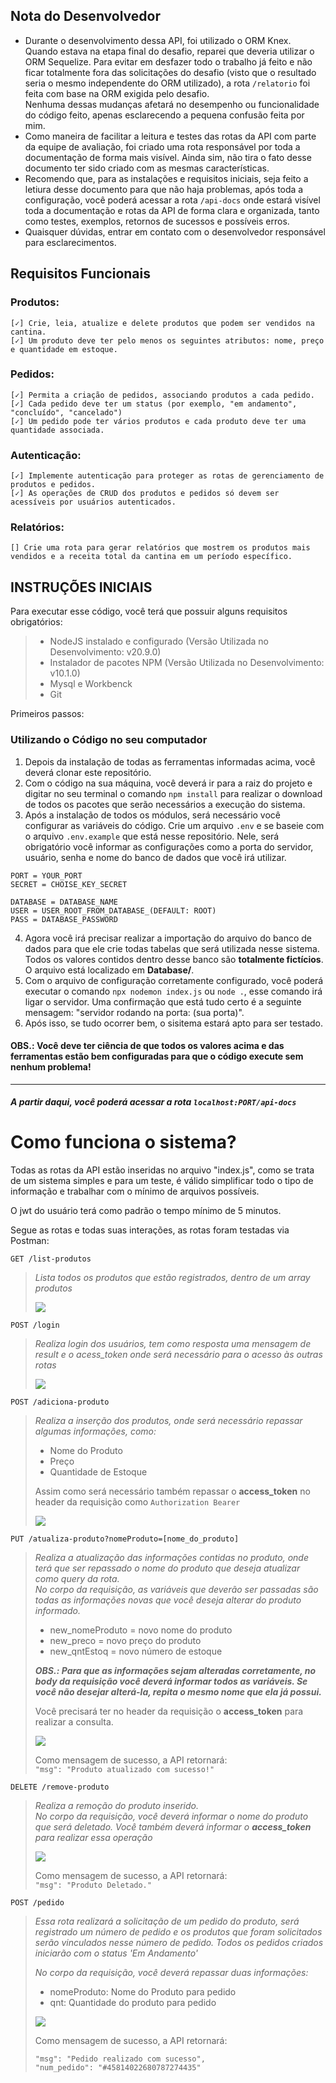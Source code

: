 ## Nota do Desenvolvedor

* Durante o desenvolvimento dessa API, foi utilizado o ORM Knex.<br>
Quando estava na etapa final do desafio, reparei que deveria utilizar o ORM Sequelize. Para evitar em desfazer todo o trabalho já feito e não ficar totalmente fora das solicitações do desafio (visto que o resultado seria o mesmo independente do ORM utilizado), a rota `/relatorio` foi feita com base na ORM exigida pelo desafio.<br>Nenhuma dessas mudanças afetará no desempenho ou funcionalidade do código feito, apenas esclarecendo a pequena confusão feita por mim.
* Como maneira de facilitar a leitura e testes das rotas da API com parte da equipe de avaliação, foi criado uma rota responsável por toda a documentação de forma mais visível. Ainda sim, não tira o fato desse documento ter sido criado com as mesmas características.
* Recomendo que, para as instalações e requisitos iniciais, seja feito a letiura desse documento para que não haja problemas, após toda a configuração, você poderá acessar a rota `/api-docs` onde estará visível toda a documentação e rotas da API de forma clara e organizada, tanto como testes, exemplos, retornos de sucessos e possíveis erros.
* Quaisquer dúvidas, entrar em contato com o desenvolvedor responsável para esclarecimentos.

## Requisitos Funcionais

### Produtos:
    [✓] Crie, leia, atualize e delete produtos que podem ser vendidos na cantina.
    [✓] Um produto deve ter pelo menos os seguintes atributos: nome, preço e quantidade em estoque.

### Pedidos:
    [✓] Permita a criação de pedidos, associando produtos a cada pedido.
    [✓] Cada pedido deve ter um status (por exemplo, "em andamento", "concluído", "cancelado")
    [✓] Um pedido pode ter vários produtos e cada produto deve ter uma quantidade associada.

### Autenticação:
    [✓] Implemente autenticação para proteger as rotas de gerenciamento de produtos e pedidos.
    [✓] As operações de CRUD dos produtos e pedidos só devem ser acessíveis por usuários autenticados.

### Relatórios:
    [] Crie uma rota para gerar relatórios que mostrem os produtos mais vendidos e a receita total da cantina em um período específico.


## INSTRUÇÕES INICIAIS

Para executar esse código, você terá que possuir alguns requisitos obrigatórios:

> - NodeJS instalado e configurado (Versão Utilizada no Desenvolvimento: v20.9.0)
> - Instalador de pacotes NPM (Versão Utilizada no Desenvolvimento: v10.1.0)
> - Mysql e Workbenck
> - Git

Primeiros passos:

### Utilizando o Código no seu computador

1. Depois da instalação de todas as ferramentas informadas acima, você deverá clonar este repositório.
1. Com o código na sua máquina, você deverá ir para a raiz do projeto e digitar no seu terminal o comando ``` npm install ``` para realizar o download de todos os pacotes que serão necessários a execução do sistema.
1. Após a instalação de todos os módulos, será necessário você configurar as variáveis do código. Crie um arquivo ``` .env ``` e se baseie com o arquivo ``` .env.example ``` que está nesse repositório. Nele, será obrigatório você informar as configurações como a porta do servidor, usuário, senha e nome do banco de dados que você irá utilizar.
```
PORT = YOUR_PORT
SECRET = CHOISE_KEY_SECRET

DATABASE = DATABASE_NAME
USER = USER_ROOT_FROM_DATABASE_(DEFAULT: ROOT)
PASS = DATABASE_PASSWORD
```
4. Agora você irá precisar realizar a importação do arquivo do banco de dados para que ele crie todas tabelas que será utilizada nesse sistema. Todos os valores contidos dentro desse banco são **totalmente fictícios**. O arquivo está localizado em **Database/**.
4. Com o arquivo de configuração corretamente configurado, você poderá executar o comando ``` npx nodemon index.js ``` ou ``` node . ```, esse comando irá ligar o servidor. Uma confirmação que está tudo certo é a seguinte mensagem: "servidor rodando na porta:  (sua porta)".
1. Após isso, se tudo ocorrer bem, o sisitema estará apto para ser testado.

#### **OBS.:** Você deve ter ciência de que todos os valores acima e das ferramentas estão bem configuradas para que o código execute sem nenhum problema!
---
##### A partir daqui, você poderá acessar a rota `localhost:PORT/api-docs`
# Como funciona o sistema?
Todas as rotas da API estão inseridas no arquivo "index.js", como se trata de um sistema simples e para um teste, é válido simplificar todo o tipo de informação e trabalhar com o mínimo de arquivos possíveis.

O jwt do usuário terá como padrão o tempo mínimo de 5 minutos.

Segue as rotas e todas suas interações, as rotas foram testadas via Postman:

` GET /list-produtos `
>*Lista todos os produtos que estão registrados, dentro de um array produtos*
>
>![](image/Sem%20título.png)

` POST /login `

>*Realiza login dos usuários, tem como resposta uma mensagem de result e o acess_token onde será necessário para o acesso às outras rotas*
>
>![](image/Sem%20título%202.png)

` POST /adiciona-produto `

>*Realiza a inserção dos produtos, onde será necessário repassar algumas informações, como:*
>
>- Nome do Produto
>- Preço
>- Quantidade de Estoque 
>
> Assim como será necessário também repassar o **access_token** no header da requisição como `Authorization Bearer`
>
>![](image/Sem%20título%203.png)

` PUT /atualiza-produto?nomeProduto=[nome_do_produto] `

>*Realiza a atualização das informações contidas no produto, onde terá que ser repassado o nome do produto que deseja atualizar como query da rota.<br> No corpo da requisição, as variáveis que deverão ser passadas são todas as informações novas que você deseja alterar do produto informado.*
>
>- new_nomeProduto = novo nome do produto
>- new_preco = novo preço do produto
>- new_qntEstoq = novo número de estoque
>
>***OBS.: Para que as informações sejam alteradas corretamente, no body da requisição você deverá informar todos as variáveis. Se você não desejar alterá-la, repita o mesmo nome que ela já possui.***<br>
>
>Você precisará ter no header da requisição o **access_token** para realizar a consulta.
>
>![](image/Sem%20título%204.png)
>
>Como mensagem de sucesso, a API retornará:<br>`"msg": "Produto atualizado com sucesso!"`

` DELETE /remove-produto `
>*Realiza a remoção do produto inserido.<br>No corpo da requisição, você deverá informar o nome do produto que será deletado. Você também deverá informar o **access_token** para realizar essa operação*
>
>![](image/delete.png)
>
>Como mensagem de sucesso, a API retornará:<br>`"msg": "Produto Deletado."`

` POST /pedido `
>*Essa rota realizará a solicitação de um pedido do produto, será registrado um número de pedido e os produtos que foram solicitados serão vinculados nesse número de pedido. Todos os pedidos criados iniciarão com o status 'Em Andamento'*
>
>*No corpo da requisição, você deverá repassar duas informações:*<br>
>* nomeProduto: Nome do Produto para pedido
>* qnt: Quantidade do produto para pedido
>
>![](image/pedido.png)
>
>Como mensagem de sucesso, a API retornará:<br>
>```
>"msg": "Pedido realizado com sucesso",
>"num_pedido": "#45814022680787274435"
>```
>>

